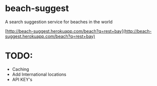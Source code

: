 # beach-suggest

A search suggestion service for beaches in the world

[http://beach-suggest.herokuapp.com/beach?q=rest+bay](http://beach-suggest.herokuapp.com/beach?q=rest+bay)
    
# TODO:

* Caching
* Add International locations
* API KEY's

